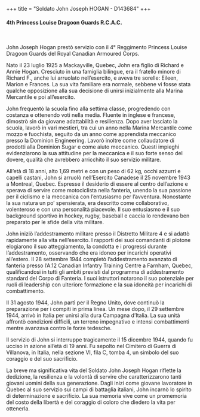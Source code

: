 +++
title = "Soldato John Joseph HOGAN - D143684"
+++

#### 4th Princess Louise Dragoon Guards R.C.A.C.
<br>


John Joseph Hogan prestò servizio con il 4° Reggimento Princess Louise Dragoon Guards del Royal Canadian Armoured Corps. 

Nato il 23 luglio 1925 a Mackayville, Quebec, John era figlio di Richard e Annie Hogan. Cresciuto in una famiglia bilingue, era il fratello minore di Richard F., anche lui arruolato nell’esercito, e aveva tre sorelle: Eileen, Marion e Frances. La sua vita familiare era normale, sebbene vi fosse stata qualche opposizione alla sua decisione di unirsi inizialmente alla Marina Mercantile e poi all’esercito.

John frequentò la scuola fino alla settima classe, progredendo con costanza e ottenendo voti nella media. Fluente in inglese e francese, dimostrò sin da giovane adattabilità e resilienza. Dopo aver lasciato la scuola, lavorò in vari mestieri, tra cui un anno nella Marina Mercantile come mozzo e fuochista, seguito da un anno come apprendista meccanico presso la Dominion Engineering. Lavorò inoltre come collaudatore di prodotti alla Dominion Sugar e come aiuto meccanico. Questi impieghi evidenziarono la sua attitudine per la meccanica e il suo forte senso del dovere, qualità che avrebbero arricchito il suo servizio militare.

All’età di 18 anni, alto 1,69 metri e con un peso di 62 kg, occhi azzurri e capelli castani, John si arruolò nell’Esercito Canadese il 25 novembre 1943 a Montreal, Quebec. Espresse il desiderio di essere al centro dell’azione e sperava di servire come motociclista nella fanteria, unendo la sua passione per il ciclismo e la meccanica con l’entusiasmo per l’avventura. Nonostante la sua natura un po’ spensierata, era descritto come collaborativo, volenteroso e con una personalità piacevole. Il suo entusiasmo e il suo background sportivo in hockey, rugby, baseball e caccia lo rendevano ben preparato per le sfide della vita militare.

John iniziò l’addestramento militare presso il Distretto Militare 4 e si adattò rapidamente alla vita nell’esercito. I rapporti dei suoi comandanti di plotone elogiarono il suo atteggiamento, la condotta e i progressi durante l’addestramento, osservando che era idoneo per incarichi operativi all’estero. Il 28 settembre 1944 completò l’addestramento avanzato di fanteria presso l’A.12 Canadian Infantry Training Centre a Farnham, Quebec, qualificandosi in tutti gli ambiti previsti dal programma di addestramento standard del Corpo di Fanteria. I suoi istruttori notarono il suo potenziale per ruoli di leadership con ulteriore formazione e la sua idoneità per incarichi di combattimento.

Il 31 agosto 1944, John partì per il Regno Unito, dove continuò la preparazione per i compiti in prima linea. 
Un mese dopo, il 29 settembre 1944, arrivò in Italia per unirsi alla dura Campagna d’Italia. La sua unità affrontò condizioni difficili, un terreno impegnativo e intensi combattimenti mentre avanzava contro le forze tedesche.

Il servizio di John si interruppe tragicamente il 15 dicembre 1944, quando fu ucciso in azione all’età di 19 anni. 
Fu sepolto nel Cimitero di Guerra di Villanova, in Italia, nella sezione VI, fila C, tomba 4, un simbolo del suo coraggio e del suo sacrificio.

La breve ma significativa vita del Soldato John Joseph Hogan riflette la dedizione, la resilienza e la volontà di servire che caratterizzarono tanti giovani uomini della sua generazione. Dagli inizi come giovane lavoratore in Quebec al suo servizio sui campi di battaglia italiani, John incarnò lo spirito di determinazione e sacrificio. 
La sua memoria vive come un promemoria del costo della libertà e del coraggio di coloro che diedero la vita per ottenerla.
